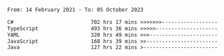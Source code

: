 <!-- [![Top Langs](https://github-readme-stats.vercel.app/api/top-langs/?username=thititongumpun&layout=compact&langs_count=7&theme=prussian)](https://github.com/thititongumpun)
[![Anurag's GitHub stats](https://github-readme-stats.vercel.app/api?username=thititongumpun&hide=stars&show_icons=true&theme=prussian)](https://github.com/thititongumpun) -->

<!--START_SECTION:waka-->

```txt
From: 14 February 2021 - To: 05 October 2023

C#                         702 hrs 17 mins >>>>>>>------------------   27.00 %
TypeScript                 493 hrs 36 mins >>>>>--------------------   18.98 %
YAML                       320 hrs 49 mins >>>----------------------   12.34 %
JavaScript                 168 hrs 39 mins >>-----------------------   06.49 %
Java                       127 hrs 22 mins >------------------------   04.90 %
```

<!--END_SECTION:waka-->
